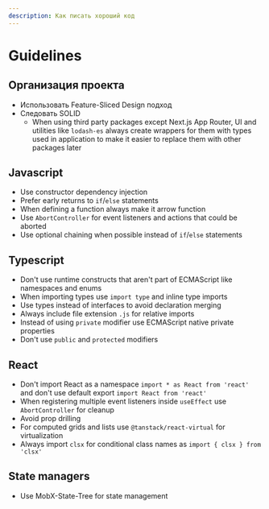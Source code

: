 ```yaml
---
description: Как писать хороший код
---
```


# Guidelines

## Организация проекта

* Использовать Feature-Sliced Design подход
* Следовать SOLID
  * When using third party packages except Next.js App Router, UI and utilities like `lodash-es` always create wrappers for them with types used in application to make it easier to replace them with other packages later

## Javascript

* Use constructor dependency injection
* Prefer early returns to `if`/`else` statements
* When defining a function always make it arrow function
* Use `AbortController` for event listeners and actions that could be aborted
* Use optional chaining when possible instead of `if`/`else` statements

## Typescript

* Don't use runtime constructs that aren't part of ECMAScript like namespaces and enums
* When importing types use `import type` and inline type imports
* Use types instead of interfaces to avoid declaration merging
* Always include file extension `.js` for relative imports
* Instead of using `private` modifier use ECMAScript native private properties
* Don't use `public` and `protected` modifiers

## React

* Don't import React as a namespace `import * as React from 'react'` and don't use default export `import React from 'react'`
* When registering multiple event listeners inside `useEffect` use `AbortController` for cleanup
* Avoid prop drilling
* For computed grids and lists use `@tanstack/react-virtual` for virtualization
* Always import `clsx` for conditional class names as `import { clsx } from 'clsx'`

## State managers

* Use MobX-State-Tree for state management
